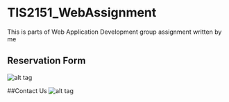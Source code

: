 # TIS2151_WebAssignment
This is parts of Web Application Development group assignment written by me

## Reservation Form
![alt tag](https://cloud.githubusercontent.com/assets/13564825/22925804/08c93362-f2e5-11e6-96d3-32b8bce2db9c.JPG)

##Contact Us
![alt tag](https://cloud.githubusercontent.com/assets/13564825/22925803/088bada8-f2e5-11e6-9b08-5d8d45e72a13.JPG)
